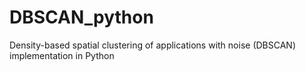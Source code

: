 # DBSCAN_python
Density-based spatial clustering of applications with noise (DBSCAN) implementation in Python
